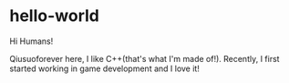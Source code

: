hello-world
===========

Hi Humans!

Qiusuoforever here, I like C++(that's what I'm made of!).
Recently, I first started working in game development and I love it!
